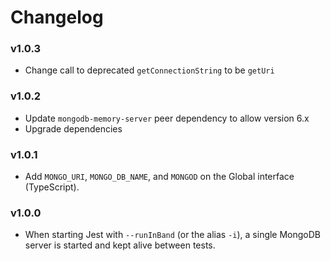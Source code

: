 # Changelog

### v1.0.3

- Change call to deprecated `getConnectionString` to be `getUri`

### v1.0.2

- Update `mongodb-memory-server` peer dependency to allow version 6.x
- Upgrade dependencies

### v1.0.1

- Add `MONGO_URI`, `MONGO_DB_NAME`, and `MONGOD` on the Global interface
  (TypeScript).

### v1.0.0

- When starting Jest with `--runInBand` (or the alias `-i`), a single MongoDB
  server is started and kept alive between tests.
